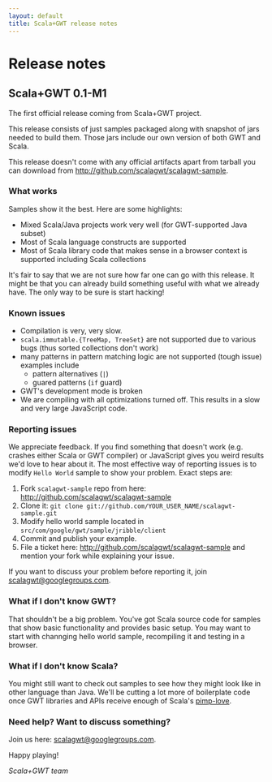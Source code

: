 ```yaml
---
layout: default
title: Scala+GWT release notes
---
```


Release notes
=============

Scala+GWT 0.1-M1
----------------

The first official release coming from Scala+GWT project.

This release consists of just samples packaged along with snapshot
of jars needed to build them. Those jars include our own version
of both GWT and Scala.

This release doesn't come with any official artifacts apart from
tarball you can download from http://github.com/scalagwt/scalagwt-sample.

### What works

Samples show it the best. Here are some highlights:

  * Mixed Scala/Java projects work very well (for GWT-supported Java subset)
  * Most of Scala language constructs are supported
  * Most of Scala library code that makes sense in a browser context is supported including Scala collections
  
It's fair to say that we are not sure how far one can go with this release. It might be that you can already
build something useful with what we already have. The only way to be sure is start hacking!
  
### Known issues

  * Compilation is very, very slow.
  * `scala.immutable.{TreeMap, TreeSet}` are not supported due to various bugs (thus sorted collections don't work)
  * many patterns in pattern matching logic are not supported (tough issue) examples include 
    * pattern alternatives (`|`)
    * guared patterns (`if` guard)
  * GWT's development mode is broken
  * We are compiling with all optimizations turned off. This results in a slow and very large JavaScript code.
  
### Reporting issues

We appreciate feedback. If you find something that doesn't work (e.g. crashes either Scala or GWT compiler)
or JavaScript gives you weird results we'd love to hear about it. The most effective way of reporting issues
is to modify `Hello World` sample to show your problem. Exact steps are:

  1. Fork `scalagwt-sample` repo from here: http://github.com/scalagwt/scalagwt-sample
  2. Clone it: `git clone git://github.com/YOUR_USER_NAME/scalagwt-sample.git`
  3. Modify hello world sample located in `src/com/google/gwt/sample/jribble/client`
  4. Commit and publish your example.
  5. File a ticket here: http://github.com/scalagwt/scalagwt-sample and mention your
     fork while explaining your issue.
     
If you want to discuss your problem before reporting it, join
[scalagwt@googlegroups.com](http://groups.google.com/group/scalagwt).

### What if I don't know GWT?

That shouldn't be a big problem. You've got Scala source code for samples that show basic functionality
and provides basic setup. You may want to start with channging hello world sample, recompiling it and
testing in a browser.

### What if I don't know Scala?

You might still want to check out samples to see how they might look like in other language than Java.
We'll be cutting a lot more of boilerplate code once GWT libraries and APIs receive enough of Scala's
[pimp-love](http://www.artima.com/weblogs/viewpost.jsp?thread=179766).

### Need help? Want to discuss something?

Join us here: [scalagwt@googlegroups.com](http://groups.google.com/group/scalagwt).


Happy playing!

*Scala+GWT team*

